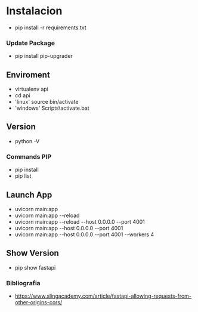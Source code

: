 # Instalacion

- pip install -r requirements.txt

### Update Package

- pip install pip-upgrader

## Enviroment

- virtualenv api
- cd api
- 'linux' source bin/activate
- 'windows' Scripts\activate.bat

## Version

- python -V

### Commands PIP

- pip install
- pip list

## Launch App

- uvicorn main:app
- uvicorn main:app --reload
- uvicorn main:app --reload --host 0.0.0.0 --port 4001
- uvicorn main:app --host 0.0.0.0 --port 4001
- uvicorn main:app --host 0.0.0.0 --port 4001 --workers 4

## Show Version

- pip show fastapi

### Bibliografia

- <https://www.slingacademy.com/article/fastapi-allowing-requests-from-other-origins-cors/>
